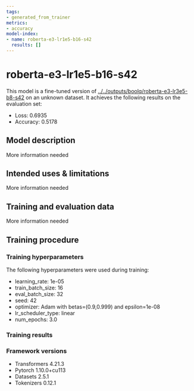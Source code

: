 ```yaml
---
tags:
- generated_from_trainer
metrics:
- accuracy
model-index:
- name: roberta-e3-lr1e5-b16-s42
  results: []
---
```


<!-- This model card has been generated automatically according to the information the Trainer had access to. You
should probably proofread and complete it, then remove this comment. -->

# roberta-e3-lr1e5-b16-s42

This model is a fine-tuned version of [../../outputs/boolq/roberta-e3-lr3e5-b8-s42](https://huggingface.co/../../outputs/boolq/roberta-e3-lr3e5-b8-s42) on an unknown dataset.
It achieves the following results on the evaluation set:
- Loss: 0.6935
- Accuracy: 0.5178

## Model description

More information needed

## Intended uses & limitations

More information needed

## Training and evaluation data

More information needed

## Training procedure

### Training hyperparameters

The following hyperparameters were used during training:
- learning_rate: 1e-05
- train_batch_size: 16
- eval_batch_size: 32
- seed: 42
- optimizer: Adam with betas=(0.9,0.999) and epsilon=1e-08
- lr_scheduler_type: linear
- num_epochs: 3.0

### Training results



### Framework versions

- Transformers 4.21.3
- Pytorch 1.10.0+cu113
- Datasets 2.5.1
- Tokenizers 0.12.1
